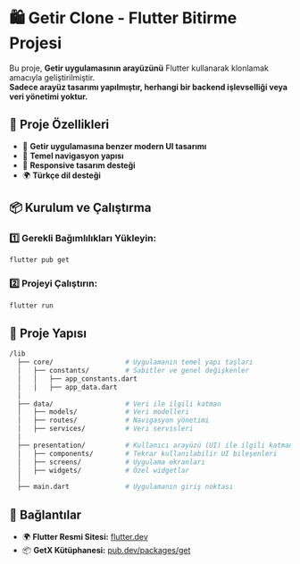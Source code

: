 # 🛍️ Getir Clone - Flutter Bitirme Projesi

Bu proje, **Getir uygulamasının arayüzünü** Flutter kullanarak klonlamak amacıyla geliştirilmiştir.  
**Sadece arayüz tasarımı yapılmıştır, herhangi bir backend işlevselliği veya veri yönetimi yoktur.**

## 🚀 Proje Özellikleri
- 📱 **Getir uygulamasına benzer modern UI tasarımı**
- 🔄 **Temel navigasyon yapısı**
- 🎨 **Responsive tasarım desteği**
- 🌍 **Türkçe dil desteği**

## 📦 Kurulum ve Çalıştırma

### 1️⃣ Gerekli Bağımlılıkları Yükleyin:
```sh
flutter pub get
```

### 2️⃣ Projeyi Çalıştırın:
```sh
flutter run
```

## 📁 Proje Yapısı
```bash
/lib
  ├── core/                  # Uygulamanın temel yapı taşları
  │   ├── constants/         # Sabitler ve genel değişkenler
  │   │   ├── app_constants.dart
  │   │   ├── app_data.dart
  │
  ├── data/                  # Veri ile ilgili katman
  │   ├── models/            # Veri modelleri
  │   ├── routes/            # Navigasyon yönetimi
  │   ├── services/          # Veri servisleri
  │
  ├── presentation/          # Kullanıcı arayüzü (UI) ile ilgili katman
  │   ├── components/        # Tekrar kullanılabilir UI bileşenleri
  │   ├── screens/           # Uygulama ekranları
  │   ├── widgets/           # Özel widgetlar
  │
  ├── main.dart              # Uygulamanın giriş noktası
```

## 🔗 Bağlantılar
- 🌍 **Flutter Resmi Sitesi:** [flutter.dev](https://flutter.dev)  
- 📦 **GetX Kütüphanesi:** [pub.dev/packages/get](https://pub.dev/packages/get)  


